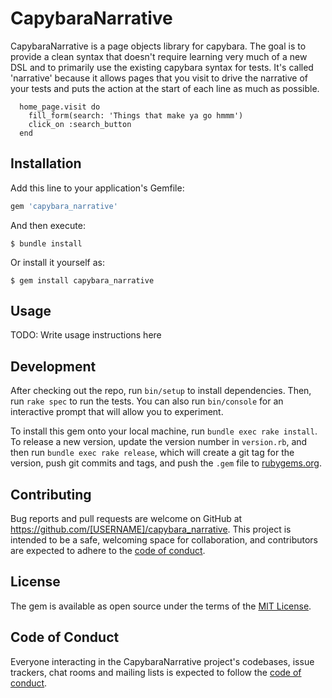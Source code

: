 # CapybaraNarrative

CapybaraNarrative is a page objects library for capybara. The goal is to provide a clean syntax that doesn't require learning very much of a new DSL and to primarily use the existing capybara syntax for tests. It's called 'narrative' because it allows pages that you visit to drive the narrative of your tests and puts the action at the start of each line as much as possible.

```
  home_page.visit do
    fill_form(search: 'Things that make ya go hmmm')
    click_on :search_button
  end
```

## Installation

Add this line to your application's Gemfile:

```ruby
gem 'capybara_narrative'
```

And then execute:

    $ bundle install

Or install it yourself as:

    $ gem install capybara_narrative

## Usage

TODO: Write usage instructions here

## Development

After checking out the repo, run `bin/setup` to install dependencies. Then, run `rake spec` to run the tests. You can also run `bin/console` for an interactive prompt that will allow you to experiment.

To install this gem onto your local machine, run `bundle exec rake install`. To release a new version, update the version number in `version.rb`, and then run `bundle exec rake release`, which will create a git tag for the version, push git commits and tags, and push the `.gem` file to [rubygems.org](https://rubygems.org).

## Contributing

Bug reports and pull requests are welcome on GitHub at https://github.com/[USERNAME]/capybara_narrative. This project is intended to be a safe, welcoming space for collaboration, and contributors are expected to adhere to the [code of conduct](https://github.com/[USERNAME]/capybara_narrative/blob/master/CODE_OF_CONDUCT.md).


## License

The gem is available as open source under the terms of the [MIT License](https://opensource.org/licenses/MIT).

## Code of Conduct

Everyone interacting in the CapybaraNarrative project's codebases, issue trackers, chat rooms and mailing lists is expected to follow the [code of conduct](https://github.com/[USERNAME]/capybara_narrative/blob/master/CODE_OF_CONDUCT.md).
